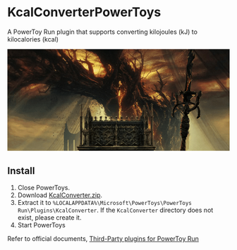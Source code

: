# KcalConverterPowerToys

A PowerToy Run plugin that supports converting kilojoules (kJ) to kilocalories (kcal)

![kcalconverter](kcalconverter.gif)

## Install

1. Close PowerToys.
2. Download [KcalConverter.zip](https://github.com/grzhan/KcalConverterPowerToys/releases/).
3. Extract it to `%LOCALAPPDATA%\Microsoft\PowerToys\PowerToys Run\Plugins\KcalConverter`. If the `KcalConverter` directory does not exist, please create it.
4. Start PowerToys

Refer to official documents, [Third-Party plugins for PowerToy Run](https://github.com/microsoft/PowerToys/blob/main/doc/thirdPartyRunPlugins.md)

